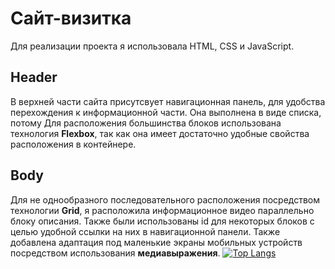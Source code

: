 # Сайт-визитка
Для реализации проекта я использовала HTML, CSS и JavaScript.
## Header
В верхней части сайта присутсвует навигационная панель, для удобства перехождения к информационной части. Она выполнена в виде списка, потому
Для расположения большинства блоков использована технология **Flexbox**, так как она имеет достаточно удобные свойства расположения в контейнере.
## Body
Для не однообразного последовательного расположения посредством технологии **Grid**, я расположила информационное видео параллельно блоку описания.
Также были использованы id для некоторых блоков с целью удобной ссылки на них в навигационной панели.
Также добавлена адаптация под маленькие экраны мобильных устройств посредством использования **медиавыражения**.
[![Top Langs](https://github-readme-stats.vercel.app/api/top-langs/?username=anuraghazra)](https://github.com/anuraghazra/github-readme-stats)
